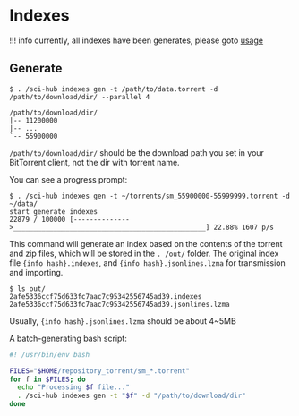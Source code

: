 # Indexes

<!-- prettier-ignore-->
!!! info
    currently, all indexes have been generates, please goto [usage](../usage.md)

## Generate

```console
$ . /sci-hub indexes gen -t /path/to/data.torrent -d /path/to/download/dir/ --parallel 4
```

```text
/path/to/download/dir/
|-- 11200000
|-- ...
`-- 55900000
```

`/path/to/download/dir/` should be the download path you set in your BitTorrent client, not the dir with torrent name.

You can see a progress prompt:

```console
$ . /sci-hub indexes gen -t ~/torrents/sm_55900000-55999999.torrent -d ~/data/
start generate indexes
22879 / 100000 [-------------->________________________________________________] 22.88% 1607 p/s
```

This command will generate an index based on the contents of the torrent and zip files,
which will be stored in the `. /out/` folder. The original index file `{info hash}.indexes`, and `{info hash}.jsonlines.lzma` for transmission and importing.

```console
$ ls out/
2afe5336ccf75d633fc7aac7c95342556745ad39.indexes
2afe5336ccf75d633fc7aac7c95342556745ad39.jsonlines.lzma
```

Usually, `{info hash}.jsonlines.lzma` should be about 4~5MB

A batch-generating bash script:

```bash
#! /usr/bin/env bash

FILES="$HOME/repository_torrent/sm_*.torrent"
for f in $FILES; do
  echo "Processing $f file..."
  . /sci-hub indexes gen -t "$f" -d "/path/to/download/dir"
done
```
